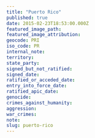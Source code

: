 ```yaml
---
title: "Puerto Rico"
published: true
date: 2015-02-23T18:53:00.000Z
featured_image_path:
featured_image_attribution:
geocode: PRI
iso_code: PR
internal_note:
territory:
state_party:
signed_but_not_ratified:
signed_date:
ratified_or_acceded_date:
entry_into_force_date:
ratified_apic_date:
genocide:
crimes_against_humanity:
aggression:
war_crimes:
note:
slug: puerto-rico
---
```


